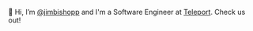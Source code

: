 👋 Hi, I’m [@jimbishopp](https://github.com/jimbishopp) and 
I'm a Software Engineer at [Teleport](https://goteleport.com/). Check us out!

<!---
jimbishopp/jimbishopp is a ✨ special ✨ repository because its `README.md` (this file) appears on your GitHub profile.
You can click the Preview link to take a look at your changes.
--->
